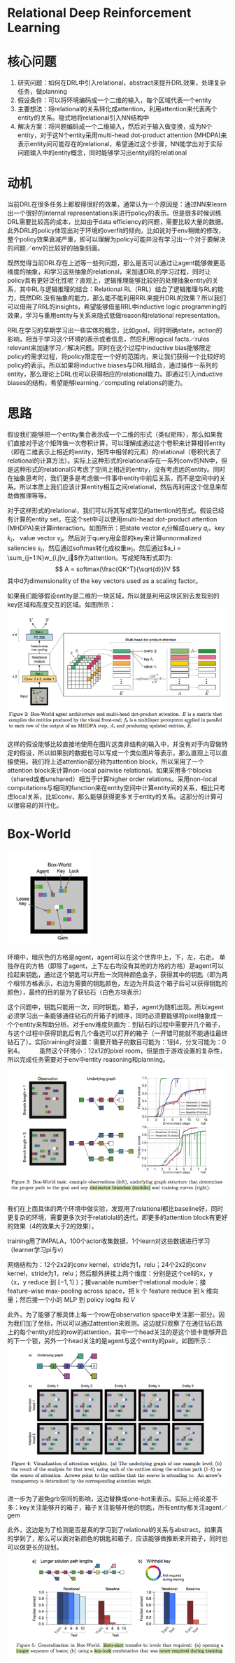 # Relational Deep Reinforcement Learning

# 核心问题
1. 研究问题：如何在DRL中引入relational，abstract来提升DRL效果，处理复杂任务，做planning
2. 假设条件：可以将环境编码成一个二维的输入，每个区域代表一个entity
3. 主要想法：将relational的关系转化成attention，利用attention来代表两个entity的关系。隐式地将relational引入NN结构中
4. 解决方案：将问题编码成一个二维输入，然后对于输入做变换，成为N个entity，对于这N个entity采用multi-head dot-product attention (MHDPA)来表示entity间可能存在的relational，希望通过这个步骤，NN能学出对于实际问题输入中的entity概念，同时能够学习出entity间的relational


# 动机
当前DRL在很多任务上都取得很好的效果，通常认为一个原因是：通过NN来learn出一个很好的internal representations来进行policy的表示。但是很多时候训练DRL需要比较高的成本，比如由于data efficiency的问题，需要比较大量的数据。此外DRL的policy体现出对于环境的overfit的倾向，比如说对于env稍微的修改，整个policy效果衰减严重，即可以理解为policy可能并没有学习出一个对于要解决的问题／env的比较好的抽象刻画。

既然觉得当前DRL存在上述等一些列问题，那么是否可以通过让agent能够做更高维度的抽象，和学习这些抽象的relational，来加速DRL的学习过程，同时让policy具有更好泛化性呢？直观上，逻辑推理能够比较好的处理抽象entity的关系，其中RL与逻辑推理的结合：Relational RL（RRL）结合了逻辑推理与RL的能力，既然DRL没有抽象的能力，那么能不能利用RRL来提升DRL的效果？所以我们可以借用了RRL的insights，希望能够借鉴RRL中inductive logic programming的效果，学习与重用entity与关系来隐式低做reason和relational     representation。

RRL在学习的早期学习出一些实体的概念，比如goal，同时明确state，action的影响，相当于学习这个环境的表示或者信息，然后利用logical facts／rules relevant来加速学习／解决问题。同时在这个过程中inductive bias能够限定policy的需求过程，将policy限定在一个好的范围内，来让我们获得一个比较好的policy的表示。所以如果将inductive biases与DRL相结合，通过操作一系列的entity，那么理论上DRL也可以获得相应的relational能力。即通过引入inductive biases的结构，希望能够learning／computing relations的能力。


# 思路
假设我们能够把一个entity集合表示成一个二维的形式（类似矩阵），那么如果我们直接对于这个矩阵做一次卷积计算，可以理解成通过这个卷积来计算相邻entity（即在二维表示上相近的entity，矩阵中相邻的元素）的relational（卷积代表了relational的计算方法）。实际上这种形式的relational存在一系列conv的NN中，但是这种形式的relational只考虑了空间上相近的entity，没有考虑远的entity。同时在抽象思考时，我们更多是考虑做一件事中entity中前后关系，而不是空间中的关系。所以本质上我们应该计算entity相互之间relational，然后再利用这个信息来帮助做推理等等。

对于这样形式的relational，我们可以将其写成常见的attention的形式。假设已经有计算的entity set，在这个set中可以使用multi-head dot-product attention (MHDPA)来计算interaction。如图所示：把state vector $e_i$分解成query $q_i$，key $k_i$， value vector $v_i$。然后对于query用全部的key来计算unnormalized saliencies $s_i$，然后通过softmax转化成权重$w_i$，然后通过$a_i = \sum_{j=1:N}w_{i,j}v_j$作为attention。写成矩阵形式即为:
$$
A = softmax(\frac{QK^T}{\sqrt{d}})V
$$
其中d为dimensionality of the key vectors used as a scaling factor。


如果我们能够假设entity是二维的一块区域，所以就是利用这块区别去发现别的key区域和高度交互的区域。如图所示：
![屏幕快照 2018-06-15 下午9.12.27](https://raw.githubusercontent.com/wwxFromTju/RL-paper/master/Relational%20Deep%20Reinforcement%20Learning/media/1.png)


这样的假设能够比较直接地使用在图片这类非结构的输入中，并没有对于内容做特定的假设，所以如果别的数据也可以写成一个类似图片等表示，那么直观上可以直接使用。我们将上述attention部分称为attention block，所以采用了一个attention block来计算non-local pairwise relational。如果采用多个blocks（shared或者unshared）相当于计算higher order relations。采用non-local computations与相同的function来在entity空间中计算entity间的关系，相比只考虑local关系，比如conv，那么能够获得更多关于entity的关系。这部分的计算可以很容易的并行化。


# Box-World
![屏幕快照 2018-06-15 下午9.16.49](https://raw.githubusercontent.com/wwxFromTju/RL-paper/master/Relational%20Deep%20Reinforcement%20Learning/media/2.png)

环境中，暗灰色的方格是agent，agent可以在这个世界中上，下，左，右走。 单独存在的方格（即除了agent，上下左右均没有其他的方格的方格）是agent可以捡起来钥匙，通过这个钥匙可以开启一次同种颜色盒子，获得其中的钥匙（即为两个相邻方格表示，右边为需要的钥匙颜色，左边为开启这个箱子后可以获得钥匙的颜色），最终的目的是为了获钻石（白色方块表示）

这个问题中，钥匙只能用一次，同时钥匙，箱子，agent为随机出现。所以agent必须学习出一条能够通往钻石的开箱子的顺序，同时必须要能够将pixel抽象成一个个entity来帮助分析。对于env难度刻画为：到钻石的过程中需要开几个箱子，与这个过程中获得钥匙后有几个备选可以打开的箱子（一开错可能就不能通往最终钻石了）。实际training时设置：需要开箱子的数目可能为：1到4，分叉可能为：0到4。
　　
虽然这个环境小：12x12的pixel room，但是由于游戏设置的复杂性，所以完成任务需要对于env中entity reasoning和planning。


![屏幕快照 2018-06-15 下午9.17.05](https://raw.githubusercontent.com/wwxFromTju/RL-paper/master/Relational%20Deep%20Reinforcement%20Learning/media/3.png)

我们在上面具体的两个环境中做实验，发现用了relational都比baseline好，同时更复杂的环境，需要更多次对于relatiolal的迭代，即更多的attention block有更好的效果（4的效果大于2的效果）。

training用了IMPALA，100个actor收集数据，1个learn对这些数据进行学习（learner学习pi与v）

网络结构为：12个2x2的conv kernel，stride为1，relu；24个2x2的conv kernel，stride为1，relu；然后额外拼接上两个维度：分别是这个cell的x，y（x，y reduce 到 $[-1, 1]$ ）；接variable number个relational module；接feature-wise max-pooling across space，把 k 个 feature reduce 到 k 维向量；然后接一个小的 MLP 到 policy logits 和 $V$

此外，为了能够了解具体上每一个row在observation space中关注那一部分。因为我们加了坐标，所以可以通过attention来观测。这边就只观察了在通往钻石路上的每个entity对应的row的attention，其中一个head关注的是这个锁卡能够开启的下一个锁，另外一个head关注的是agent与这个entity的pair。如图所示：
![屏幕快照 2018-06-15 下午9.17.11](https://raw.githubusercontent.com/wwxFromTju/RL-paper/master/Relational%20Deep%20Reinforcement%20Learning/media/4.png)


进一步为了避免grb空间的影响，这边替换成one-hot来表示。实际上结论差不多：key关注能够开的箱子，箱子关注能够开他的钥匙，所有entity都关注agent／gem


此外，这边是为了检测是否是真的学习到了relational的关系与abstract。如果真的学到了，那么可以面对新颜色的钥匙和箱子，应该能够做推断来开箱子，同时也可以做更长的规划。
![屏幕快照 2018-06-15 下午9.17.16](https://raw.githubusercontent.com/wwxFromTju/RL-paper/master/Relational%20Deep%20Reinforcement%20Learning/media/5.png)


